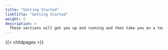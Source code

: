```yaml
---
title: "Getting Started"
linkTitle: "Getting Started"
weight: 5
description: >
  These sections will get you up and running and then take you on a tour of __hof__
---
```


{{< childpages >}}

